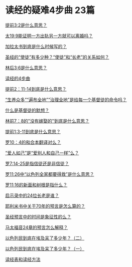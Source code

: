 # 读经的疑难4步曲   23篇
    
<a href="/node/27520">提前3:2是什么意思？</a>

<a href="/node/27512">太19:9能证明一方出轨另一方就可以离婚吗？</a>

<a href="/node/27489">加拉太书到底是什么时候写的？</a>

<a href="/node/27478">圣经的“使徒”有多少种？“使徒”和“长老”的关系如何？</a>

<a href="/node/27311">林后3:6是什么意思？</a>

<a href="/node/26646">读经的4步曲</a>

<a href="/node/12945">提前2：11-14到底是什么意思？</a>

<a href="/node/12938">“生养众多”“遍布全地”“治理全地”是给每一个基督徒的命令吗？</a>

<a href="/node/12849">什么是基督徒的默想？</a>

<a href="/node/12746">林前7：8的"没有嫁娶的"到底是什么意思？</a>

<a href="/node/12705">提前1:3-11到底是什么意思？</a>

<a href="/node/12682">罗10：4的和合本翻译对么？</a>

<a href="/node/12633">“爱人如己”是“爱别人和自己一样”么？</a>

<a href="/node/12594">罗7:14-25是指信徒还是非信徒？</a>

<a href="/node/12593">罗11:26中“以色列全家都要得救”是什么意思？</a>

<a href="/node/12592">罗11:16的新面和树根是指什么？</a>

<a href="/node/12582">启示录中的24位长老是谁？</a>

<a href="/node/12577">耶利米书中关于70年的预言是怎么算的？</a>

<a href="/node/12576">圣经预言中的时间是象征性的么？</a>

<a href="/node/12575">马太福音24章的预言怎么解释？</a>

<a href="/node/12571">以色列民到底在埃及呆了多少年？（二）</a>

<a href="/node/12570">以色列民到底在埃及呆了多少年？（一）</a>

<a href="/node/12562">读经表和读经方法</a>
